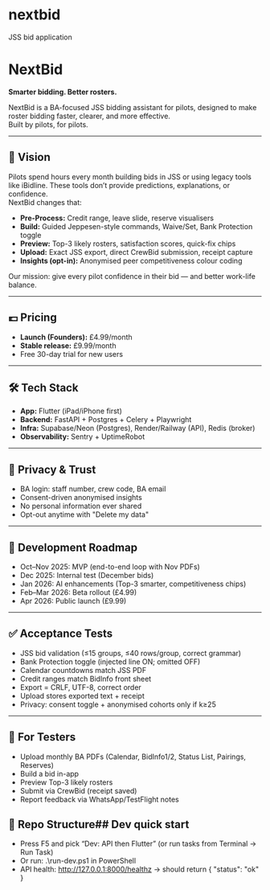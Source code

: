 # nextbid
JSS bid application
# NextBid

**Smarter bidding. Better rosters.**

NextBid is a BA-focused JSS bidding assistant for pilots, designed to make roster bidding faster, clearer, and more effective.  
Built by pilots, for pilots.

---

## 🎯 Vision
Pilots spend hours every month building bids in JSS or using legacy tools like iBidline. These tools don’t provide predictions, explanations, or confidence.  
NextBid changes that:
- **Pre-Process:** Credit range, leave slide, reserve visualisers
- **Build:** Guided Jeppesen-style commands, Waive/Set, Bank Protection toggle
- **Preview:** Top-3 likely rosters, satisfaction scores, quick-fix chips
- **Upload:** Exact JSS export, direct CrewBid submission, receipt capture
- **Insights (opt-in):** Anonymised peer competitiveness colour coding

Our mission: give every pilot confidence in their bid — and better work-life balance.

---

## 💷 Pricing
- **Launch (Founders):** £4.99/month  
- **Stable release:** £9.99/month  
- Free 30-day trial for new users

---

## 🛠️ Tech Stack
- **App:** Flutter (iPad/iPhone first)  
- **Backend:** FastAPI + Postgres + Celery + Playwright  
- **Infra:** Supabase/Neon (Postgres), Render/Railway (API), Redis (broker)  
- **Observability:** Sentry + UptimeRobot


---

## 🔐 Privacy & Trust
- BA login: staff number, crew code, BA email
- Consent-driven anonymised insights
- No personal information ever shared
- Opt-out anytime with "Delete my data"

---

## 🚦 Development Roadmap
- Oct–Nov 2025: MVP (end-to-end loop with Nov PDFs)
- Dec 2025: Internal test (December bids)
- Jan 2026: AI enhancements (Top-3 smarter, competitiveness chips)
- Feb–Mar 2026: Beta rollout (£4.99)
- Apr 2026: Public launch (£9.99)

---

## ✅ Acceptance Tests
- JSS bid validation (≤15 groups, ≤40 rows/group, correct grammar)
- Bank Protection toggle (injected line ON; omitted OFF)
- Calendar countdowns match JSS PDF
- Credit ranges match BidInfo front sheet
- Export = CRLF, UTF-8, correct order
- Upload stores exported text + receipt
- Privacy: consent toggle + anonymised cohorts only if k≥25

---

## 👥 For Testers
- Upload monthly BA PDFs (Calendar, BidInfo1/2, Status List, Pairings, Reserves)
- Build a bid in-app
- Preview Top-3 likely rosters
- Submit via CrewBid (receipt saved)
- Report feedback via WhatsApp/TestFlight notes


## 📂 Repo Structure## Dev quick start
- Press F5 and pick “Dev: API then Flutter” (or run tasks from Terminal → Run Task)
- Or run: .\run-dev.ps1 in PowerShell
- API health: http://127.0.0.1:8000/healthz  → should return { "status": "ok" }
